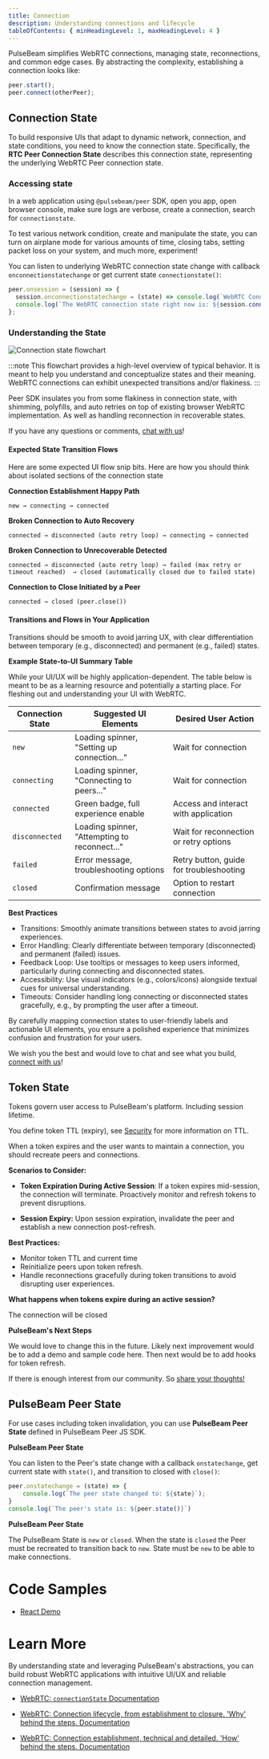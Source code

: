 ```yaml
---
title: Connection
description: Understanding connections and lifecycle
tableOfContents: { minHeadingLevel: 1, maxHeadingLevel: 4 }
---
```


PulseBeam simplifies WebRTC connections, managing state, reconnections, and common edge cases. By abstracting the complexity, establishing a connection looks like:

```js
peer.start();  
peer.connect(otherPeer);  
```

## Connection State

To build responsive UIs that adapt to dynamic network, connection, and state conditions, you need to know the connection state. Specifically, the **RTC Peer Connection State** describes this connection state, representing the underlying WebRTC Peer connection state.
 
### Accessing state

In a web application using `@pulsebeam/peer` SDK, open you app, open browser console, make sure logs are verbose, create a connection, search for `connectionstate`. 

To test various network condition, create and manipulate the state, you can turn on airplane mode for various amounts of time, closing tabs, setting packet loss on your system, and much more, experiment! 

You can listen to underlying WebRTC connection state change with callback `onconnectionstatechange` or get current state `connectionstate()`:

```js
peer.onsession = (session) => {
  session.onconnectionstatechange = (state) => console.log(`WebRTC Connection state changed to: ${state}`);
  console.log(`The WebRTC connection state right now is: ${session.connectionstate()}`);
};
```

### Understanding the State

![Connection state flowchart](../../../../assets/concepts.connection.svg)

:::note
This flowchart provides a high-level overview of typical behavior. It is meant to help you understand and conceptualize states and their meaning. WebRTC connections can exhibit unexpected transitions and/or flakiness. 
:::

Peer SDK insulates you from some flakiness in connection state, with shimming, polyfills, and auto retries on top of existing browser WebRTC implementation. As well as handling reconnection in recoverable states.

If you have any questions or comments, [chat with us](/docs/community-and-support/discord)!

#### Expected State Transition Flows

Here are some expected UI flow snip bits. Here are how you should think about isolated sections of the connection state

**Connection Establishment Happy Path**

`new → connecting → connected`

**Broken Connection to Auto Recovery**

`connected → disconnected (auto retry loop) → connecting → connected`

**Broken Connection to Unrecoverable Detected**

`connected → disconnected (auto retry loop) → failed (max retry or timeout reached)  → closed (automatically closed due to failed state)`

**Connection to Close Initiated by a Peer**

`connected → closed (peer.close())`


#### Transitions and Flows in Your Application

Transitions should be smooth to avoid jarring UX, with clear differentiation between temporary (e.g., disconnected) and permanent (e.g., failed) states.

**Example State-to-UI Summary Table**

While your UI/UX will be highly application-dependent. The table below is meant to be as a learning resource and potentially a starting place. For fleshing out and understanding your UI with WebRTC.

| **Connection State** | **Suggested UI Elements**                     | **Desired User Action**                 |
|----------------------|-----------------------------------------------|-----------------------------------------|
| `new`                | Loading spinner, "Setting up connection..."   | Wait for connection                     |
| `connecting`         | Loading spinner, "Connecting to peers..."     | Wait for connection                     |
| `connected`          | Green badge, full experience enable           | Access and interact with application    |
| `disconnected`       | Loading spinner, "Attempting to reconnect..." | Wait for reconnection or retry options  |
| `failed`             | Error message, troubleshooting options        | Retry button, guide for troubleshooting |
| `closed`             | Confirmation message                          | Option to restart connection            |

**Best Practices**

* Transitions: Smoothly animate transitions between states to avoid jarring experiences.
* Error Handling: Clearly differentiate between temporary (disconnected) and permanent (failed) issues.
* Feedback Loop: Use tooltips or messages to keep users informed, particularly during connecting and disconnected states.
* Accessibility: Use visual indicators (e.g., colors/icons) alongside textual cues for universal understanding.
* Timeouts: Consider handling long connecting or disconnected states gracefully, e.g., by prompting the user after a timeout.

By carefully mapping connection states to user-friendly labels and actionable UI elements, you ensure a polished experience that minimizes confusion and frustration for your users.

We wish you the best and would love to chat and see what you build, [connect with us](/docs/community-and-support/discord)!

## Token State

Tokens govern user access to PulseBeam's platform. Including session lifetime. 

You define token TTL (expiry), see [Security](/docs/concepts/security-and-architecture/) for more information on TTL.

When a token expires and the user wants to maintain a connection, you should recreate peers and connections.


**Scenarios to Consider:**

* **Token Expiration During Active Session**: If a token expires mid-session, the connection will terminate. Proactively monitor and refresh tokens to prevent disruptions.

* **Session Expiry:** Upon session expiration, invalidate the peer and establish a new connection post-refresh.

**Best Practices:**

* Monitor token TTL and current time
* Reinitialize peers upon token refresh.
* Handle reconnections gracefully during token transitions to avoid disrupting user experiences.

**What happens when tokens expire during an active session?**

The connection will be closed

**PulseBeam's Next Steps**

We would love to change this in the future. Likely next improvement would be to add a demo and sample code here. Then next would be to add hooks for token refresh.

If there is enough interest from our community. So [share your thoughts!](/docs/community-and-support/discord)

## PulseBeam Peer State

For use cases including token invalidation, you can use **PulseBeam Peer State** defined in PulseBeam Peer JS SDK.

**PulseBeam Peer State**

You can listen to the Peer's state change with a callback `onstatechange`, get current state with `state()`, and transition to closed with `close()`:

```js
peer.onstatechange = (state) => {
    console.log(`The peer state changed to: ${state}`);
}
console.log(`The peer's state is: ${peer.state()}`)
```

**PulseBeam Peer State**

The PulseBeam State is `new` or `closed`. When the state is `closed` the Peer must be recreated to transition back to `new`. State must be `new` to be able to make connections.

# Code Samples

* [React Demo](https://github.com/PulseBeamDev/pulsebeam-js/tree/main/demo-react)

# Learn More

By understanding state and leveraging PulseBeam's abstractions, you can build robust WebRTC applications with intuitive UI/UX and reliable connection management.

* [WebRTC: `connectionState` Documentation](https://developer.mozilla.org/en-US/docs/Web/API/RTCPeerConnection/connectionState)

* [WebRTC: Connection lifecycle, from establishment to closure. 'Why' behind the steps. Documentation](https://developer.mozilla.org/en-US/docs/Web/API/WebRTC_API/Session_lifetime)

* [WebRTC: Connection establishment, technical and detailed. 'How' behind the steps. Documentation](https://developer.mozilla.org/en-US/docs/Web/API/WebRTC_API/Connectivity)